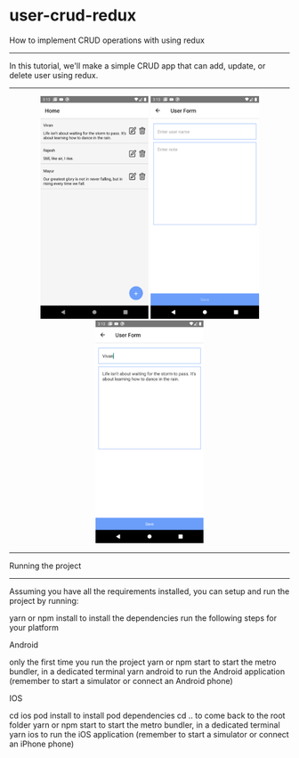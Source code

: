 # user-crud-redux
 

 How to implement CRUD operations with using redux
 <hr />
 In this tutorial, we'll make a simple CRUD app that can add, update, or delete user using redux.
  <hr />
 <div align="center">
    <img src="src/ScreenShot/Screenshot_1595929408.png" alt="Screenshot" height="400px width="300px"</img>
    <img src="src/ScreenShot/Screenshot_1595929412.png" alt="Screenshot" height="400px width="300px"</img>                                     
    <img src="src/ScreenShot/Screenshot_1595929425.png" alt="Screenshot" height="400px width="300px"</img> 
</div>
<hr />                                                                                                
Running the project
<hr /> 
Assuming you have all the requirements installed, you can setup and run the project by running:

yarn or npm install to install the dependencies
run the following steps for your platform

Android

only the first time you run the project
yarn or npm start to start the metro bundler, in a dedicated terminal
yarn android to run the Android application (remember to start a simulator or connect an Android phone)

IOS

cd ios pod install to install pod dependencies cd .. to come back to the root folder yarn or npm start to start the metro bundler, in a dedicated terminal yarn ios to run the iOS application (remember to start a simulator or connect an iPhone phone)
